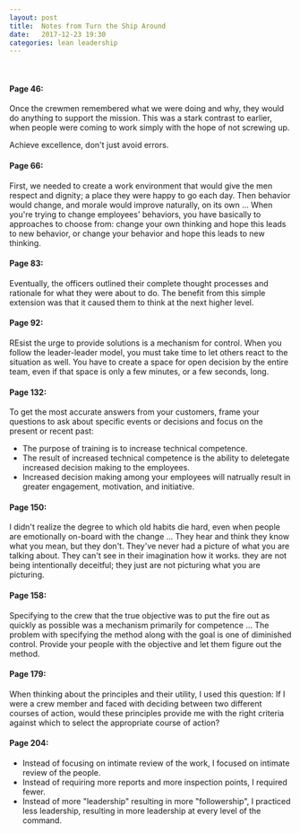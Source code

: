 ```yaml
---
layout: post
title:  Notes from Turn the Ship Around
date:   2017-12-23 19:30
categories: lean leadership
---
```


<br>

#### Page 46: ###

Once the crewmen remembered what we were doing and why, they would do anything to support the mission. This was a stark contrast to earlier, when people were coming to work simply with the hope of not screwing up.

Achieve excellence, don't just avoid errors.


#### Page 66: ###

First, we needed to create a work environment that would give the men respect and dignity; a place they were happy to go each day. Then behavior would change, and morale would improve naturally, on its own ... When you're trying to change employees' behaviors, you have basically to approaches to choose from: change your own thinking and hope this leads to new behavior, or change your behavior and hope this leads to new thinking.

#### Page 83: ###

Eventually, the officers outlined their complete thought processes and rationale for what they were about to do. The benefit from this simple extension was that it caused them to think at the next higher level. 

#### Page 92: ###

REsist the urge to provide solutions is a mechanism for control. When you follow the leader-leader model, you must take time to let others react to the situation as well. You have to create a space for open decision by the entire team, even if that space is only a few minutes, or a few seconds, long.

#### Page 132: ###

To get the most accurate answers from your customers, frame your questions to ask about specific events or decisions and focus on the present or recent past:

* The purpose of training is to increase technical competence.
* The result of increased technical competence is the ability to deletegate increased decision making to the employees.
* Increased decision making among your employees will natrually result in greater engagement, motivation, and initiative.

#### Page 150: ###

I didn't realize the degree to which old habits die hard, even when people are emotionally on-board with the change ... They hear and think they know what you mean, but they don't. They've never had a picture of what you are talking about. They can't see in their imagination how it works. they are not being intentionally deceitful; they just are not picturing what you are picturing.

#### Page 158: ###

Specifying to the crew that the true objective was to put the fire out as quickly as possible was a mechanism primarily for competence ... The problem with specifying the method along with the goal is one of diminished control. Provide your people with the objective and let them figure out the method.

#### Page 179: ###

When thinking about the principles and their utility, I used this question: If I were a crew member and faced with deciding between two different courses of action, would these principles provide me with the right criteria against which to select the appropriate course of action?

#### Page 204: ###

* Instead of focusing on intimate review of the work, I focused on intimate review of the people.
* Instead of requiring more reports and more inspection points, I required fewer.
* Instead of more "leadership" resulting in more "followership", I practiced less leadership, resulting in more leadership at every level of the command.
